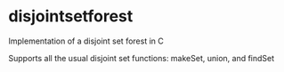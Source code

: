 disjointsetforest
=================

Implementation of a disjoint set forest in C

Supports all the usual disjoint set functions: makeSet, union, and findSet
